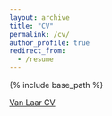 ```yaml
---
layout: archive
title: "CV"
permalink: /cv/
author_profile: true
redirect_from:
  - /resume
---
```


{% include base_path %}

[Van Laar CV](https://tvanlaar.github.io/pdfs/VanLaarCV.pdf)

